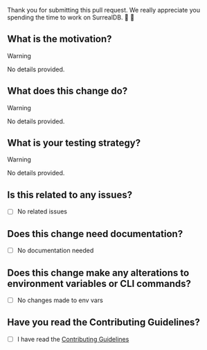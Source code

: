 Thank you for submitting this pull request. We really appreciate you spending the time to work on SurrealDB. 🚀 🎉 

## What is the motivation?

<!-- Please provide details on the motivation for why you have made this change.-->

> [!WARNING]
No details provided.

## What does this change do?

<!-- Please provide a description of what this pull request does, and how it solves the problem. -->

> [!WARNING]
> No details provided.

## What is your testing strategy?

<!-- Write your test plan here. Please provide us with clear instructions on how you verified your changes work. -->

> [!WARNING]
> No details provided.

## Is this related to any issues?

<!-- If this pull request is related to other pull requests, or resolves any issues, then link all related or closed items here, using 'Closes #101' or 'Fixes #101' to automatically close any linked issues. -->

- [ ] No related issues

## Does this change need documentation?

<!-- If this pull request requires changes, updates, or improvements to the documentation, then add a corresponding issue on the https://github.com/surrealdb/docs.surrealdb.com repository, and link to it here. -->

- [ ] No documentation needed

## Does this change make any alterations to environment variables or CLI commands?

<!-- Please add the label "Modifies env vars or commands" from the Labels dropdown to the right and detail the changes. -->

- [ ] No changes made to env vars

## Have you read the Contributing Guidelines?

<!-- All pull requests require that the contributing guidelines have been read and agreed to. -->

- [ ] I have read the [Contributing Guidelines](https://github.com/surrealdb/surrealdb/blob/main/CONTRIBUTING.md)
